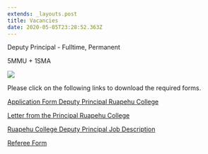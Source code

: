 ```yaml
---
extends: _layouts.post
title: Vacancies
date: 2020-05-05T23:28:52.363Z
---
```

Deputy Principal - Fulltime, Permanent

5MMU + 1SMA

![](https://res.cloudinary.com/ruapehu-college/image/upload/v1610511340/DP_Advert_zbqmgu.jpg)



Please click on the following links to download the required forms.

[Application Form Deputy Principal Ruapehu College](https://res.cloudinary.com/ruapehu-college/image/upload/v1610511359/2021_Application_Form_DP_Ruapehu_College_v38z04.pdf)

[Letter from the Principal Ruapehu College](https://res.cloudinary.com/ruapehu-college/image/upload/v1610511360/2021_Letter_from_the_Principal_Ruapehu_College_yobcws.pdf)

[Ruapehu College Deputy Principal Job Description](https://res.cloudinary.com/ruapehu-college/image/upload/v1610511360/2021_Ruapehu_College_Deputy_Principal_Job_Description_du3fsk.pdf)

[Referee Form](https://res.cloudinary.com/ruapehu-college/image/upload/v1610511360/2021_Referee_Form_mpsrny.pdf)



![]()
